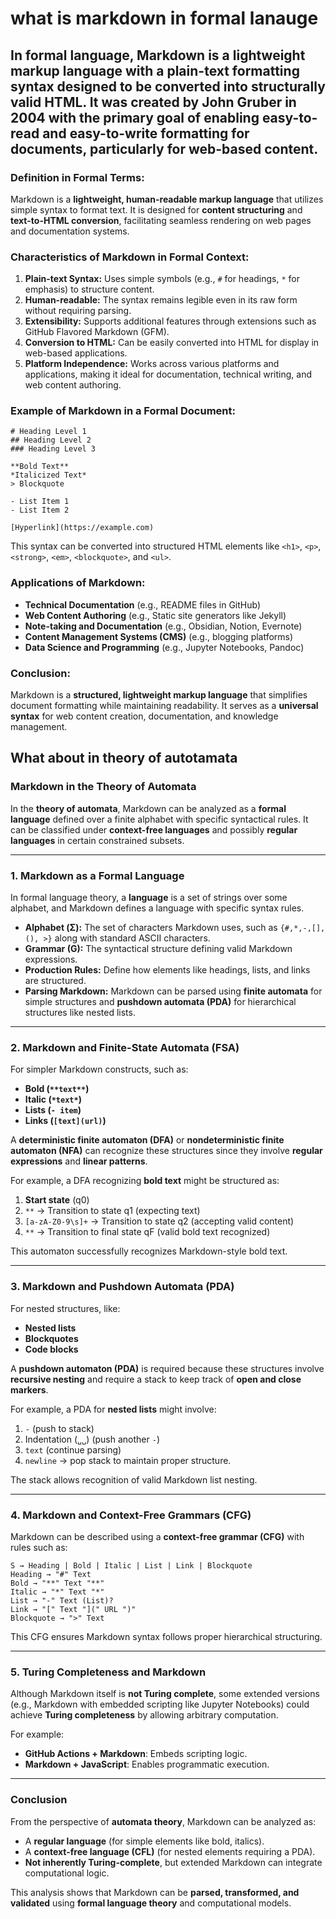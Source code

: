 # what is markdown in formal lanauge

## In formal language, **Markdown** is a lightweight markup language with a plain-text formatting syntax designed to be converted into structurally valid HTML. It was created by **John Gruber** in 2004 with the primary goal of enabling easy-to-read and easy-to-write formatting for documents, particularly for web-based content.

### **Definition in Formal Terms:**
Markdown is a **lightweight, human-readable markup language** that utilizes simple syntax to format text. It is designed for **content structuring** and **text-to-HTML conversion**, facilitating seamless rendering on web pages and documentation systems.

### **Characteristics of Markdown in Formal Context:**
1. **Plain-text Syntax:** Uses simple symbols (e.g., `#` for headings, `*` for emphasis) to structure content.
2. **Human-readable:** The syntax remains legible even in its raw form without requiring parsing.
3. **Extensibility:** Supports additional features through extensions such as GitHub Flavored Markdown (GFM).
4. **Conversion to HTML:** Can be easily converted into HTML for display in web-based applications.
5. **Platform Independence:** Works across various platforms and applications, making it ideal for documentation, technical writing, and web content authoring.

### **Example of Markdown in a Formal Document:**
```
# Heading Level 1
## Heading Level 2
### Heading Level 3

**Bold Text**
*Italicized Text*
> Blockquote

- List Item 1
- List Item 2

[Hyperlink](https://example.com)
```
This syntax can be converted into structured HTML elements like `<h1>`, `<p>`, `<strong>`, `<em>`, `<blockquote>`, and `<ul>`.

### **Applications of Markdown:**
- **Technical Documentation** (e.g., README files in GitHub)
- **Web Content Authoring** (e.g., Static site generators like Jekyll)
- **Note-taking and Documentation** (e.g., Obsidian, Notion, Evernote)
- **Content Management Systems (CMS)** (e.g., blogging platforms)
- **Data Science and Programming** (e.g., Jupyter Notebooks, Pandoc)

### **Conclusion:**
Markdown is a **structured, lightweight markup language** that simplifies document formatting while maintaining readability. It serves as a **universal syntax** for web content creation, documentation, and knowledge management.

## What about in theory of autotamata

### **Markdown in the Theory of Automata**
In the **theory of automata**, Markdown can be analyzed as a **formal language** defined over a finite alphabet with specific syntactical rules. It can be classified under **context-free languages** and possibly **regular languages** in certain constrained subsets.

---

### **1. Markdown as a Formal Language**
In formal language theory, a **language** is a set of strings over some alphabet, and Markdown defines a language with specific syntax rules.

- **Alphabet (Σ):** The set of characters Markdown uses, such as `{#,*,-,[],(), >}` along with standard ASCII characters.
- **Grammar (G):** The syntactical structure defining valid Markdown expressions.
- **Production Rules:** Define how elements like headings, lists, and links are structured.
- **Parsing Markdown:** Markdown can be parsed using **finite automata** for simple structures and **pushdown automata (PDA)** for hierarchical structures like nested lists.

---

### **2. Markdown and Finite-State Automata (FSA)**
For simpler Markdown constructs, such as:
- **Bold (`**text**`)**
- **Italic (`*text*`)**
- **Lists (`- item`)**
- **Links (`[text](url)`)**

A **deterministic finite automaton (DFA)** or **nondeterministic finite automaton (NFA)** can recognize these structures since they involve **regular expressions** and **linear patterns**.

For example, a DFA recognizing **bold text** might be structured as:
1. **Start state** (q0)
2. `**` → Transition to state q1 (expecting text)
3. `[a-zA-Z0-9\s]+` → Transition to state q2 (accepting valid content)
4. `**` → Transition to final state qF (valid bold text recognized)

This automaton successfully recognizes Markdown-style bold text.

---

### **3. Markdown and Pushdown Automata (PDA)**
For nested structures, like:
- **Nested lists**
- **Blockquotes**
- **Code blocks**

A **pushdown automaton (PDA)** is required because these structures involve **recursive nesting** and require a stack to keep track of **open and close markers**.

For example, a PDA for **nested lists** might involve:
1. `-` (push to stack)
2. Indentation (`␣␣`) (push another `-`)
3. `text` (continue parsing)
4. `newline` → pop stack to maintain proper structure.

The stack allows recognition of valid Markdown list nesting.

---

### **4. Markdown and Context-Free Grammars (CFG)**
Markdown can be described using a **context-free grammar (CFG)** with rules such as:

```
S → Heading | Bold | Italic | List | Link | Blockquote
Heading → "#" Text
Bold → "**" Text "**"
Italic → "*" Text "*"
List → "-" Text (List)?
Link → "[" Text "](" URL ")"
Blockquote → ">" Text
```

This CFG ensures Markdown syntax follows proper hierarchical structuring.

---

### **5. Turing Completeness and Markdown**
Although Markdown itself is **not Turing complete**, some extended versions (e.g., Markdown with embedded scripting like Jupyter Notebooks) could achieve **Turing completeness** by allowing arbitrary computation.

For example:
- **GitHub Actions + Markdown**: Embeds scripting logic.
- **Markdown + JavaScript**: Enables programmatic execution.

---

### **Conclusion**
From the perspective of **automata theory**, Markdown can be analyzed as:
- A **regular language** (for simple elements like bold, italics).
- A **context-free language (CFL)** (for nested elements requiring a PDA).
- **Not inherently Turing-complete**, but extended Markdown can integrate computational logic.

This analysis shows that Markdown can be **parsed, transformed, and validated** using **formal language theory** and computational models.
